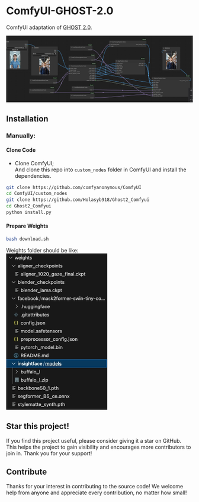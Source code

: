 # ComfyUI-GHOST-2.0
ComfyUI adaptation of [GHOST 2.0](https://github.com/ai-forever/ghost-2.0).

![workflow](workflow.jpeg)

## Installation

### Manually:
#### Clone Code
- Clone ComfyUI;  
And clone this repo into `custom_nodes` folder in ComfyUI and install the dependencies.
```bash
git clone https://github.com/comfyanonymous/ComfyUI
cd ComfyUI/custom_nodes
git clone https://github.com/Holasyb918/Ghost2_Comfyui
cd Ghost2_Comfyui
python install.py
```  

#### Prepare Weights
```bash
bash download.sh
```
Weights folder should be like:  
![weights](download.jpeg)



## Star this project!
If you find this project useful, please consider giving it a star on GitHub. This helps the project to gain visibility and encourages more contributors to join in. Thank you for your support!

## Contribute
Thanks for your interest in contributing to the source code! We welcome help from anyone and appreciate every contribution, no matter how small!
